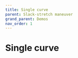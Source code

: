 ```yaml
---
title: Single curve
parent: Slack-stretch maneuver
grand_parent: Demos
nav_order: 1
---
```


# Single curve






